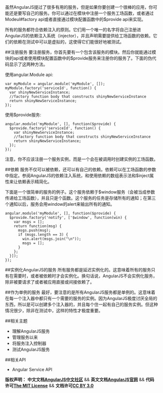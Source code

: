 虽然AngularJS提过了很多有用的服务，但是如果你要创建一个很棒的应用，你可能还是要写自己的服务。你可以通过在模块中注册一个服务工场函数，或者通过Modeul#factory api或者直接通过模块配置函数中的$provide api来实现。

所有的服务都符合依赖注入的原则。它们用一个唯一的名字将自己注册进AngularJS的依赖注入系统（injector），并且声明需要提供给工场函数的依赖。它们的依赖在测试中可以是虚拟的，这使得它们能很好地被测试。<!--more-->

##注册服务
要注册服务，你首先要有一个包含该服务的模块。然后你就能通过模块的api或者使用模块配置函数中的$provide服务来注册你的服务了。下面的伪代码显示了这两种方法。

使用angular.Module api:

	var myModule = angular.module('myModule', []);
	myModule.factory('serviceId', function() {
	  var shinyNewServiceInstance;
	  //factory function body that constructs shinyNewServiceInstance
	  return shinyNewServiceInstance;
	});

使用$provide服务:

	angular.module('myModule', [], function($provide) {
	  $provide.factory('serviceId', function() {
	    var shinyNewServiceInstance;
	    //factory function body that constructs shinyNewServiceInstance
	    return shinyNewServiceInstance;
	  });
	});

注意，你不应该注册一个服务实例，而是一个会在被调用时创建实例的工场函数。

##依赖
服务不仅可以被依赖，还可以有自己的依赖。依赖可以在工场函数的参数中指定。参阅AngularJS的依赖注入系统，和使用依赖的数组表示法和$inject属性来让依赖表示精简化。

下面是一个很简单的服务的例子。这个服务依赖于$window服务（会被当成参数传递给工场函数），并且只是个函数。这个服务的任务是存储所有的通知；在第三个通知以后，服务会用window的alert来输出所有的通知。

	angular.module('myModule', [], function($provide) {
	  $provide.factory('notify', ['$window', function(win) {
	    var msgs = [];
	    return function(msg) {
	      msgs.push(msg);
	      if (msgs.length == 3) {
	        win.alert(msgs.join("\n"));
	        msgs = [];
	      }
	    };
	  }]);
	});


##实例化AngularJS的服务
所有服务都是延迟实例化的。这意味着所有的服务只有在需要时，或者被依赖时才会实例化。换句话说，AngularJS不会实例化服务，除非被要请求了或者被应用直接或间接依赖了。

##作为单例的服务
最好，要注意的是所有AngularJS服务都是单例的。这意味着在每一个注入器中都只有一个需要的服务的实例。因为AngularJS极度讨厌全局的东西，所以是可以创建多个注入器的，并且每个住一起有自己的服务实例。但这种情况很少，除非在测试中，这样的特性才极度重要。

##相关主题
*  理解AngularJS服务
*  管理服务以来
*  将服务注入控制器
*  测试AngularJS服务

##相关API
*  Angular Service API


<span class="doc-copyright">**版权声明：** **中文文档[AngularJS中文社区][]** && **英文文档[AngularJS官网][]** && **代码许可[The MIT License][]** && **文档许可[CC BY 3.0][]**</span>

 [AngularJS中文社区]: http://angularjs.cn/
 [AngularJS官网]: http://angularjs.org/
 [The MIT License]: http://baike.baidu.com/view/3159946.htm
 [CC BY 3.0]: http://creativecommons.org/licenses/by/3.0/deed.zh